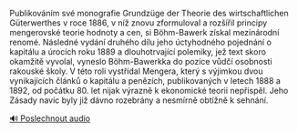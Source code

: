 
Publikováním své monografie Grundzüge der Theorie des wirtschaftlichen Güterwerthes v roce 1886, v níž znovu zformuloval a rozšířil principy mengerovské teorie hodnoty a cen, si Böhm-Bawerk získal mezinárodní renomé. Následné vydání druhého dílu jeho úctyhodného pojednání o kapitálu a úrocích roku 1889 a dlouhotrvající polemiky, jež text skoro okamžitě vyvolal, vyneslo Böhm-Bawerkka do pozice vůdčí osobnosti rakouské školy. V této roli vystřídal Mengera, který s výjimkou dvou vynikajících článků o kapitálu a penězích, publikovaných v letech 1888 a 1892, od počátku 80. let nijak výrazně k ekonomické teorii nepřispěl. Jeho Zásady navíc byly již dávno rozebrány a nesmírně obtížně k sehnání.

[🔊 Poslechnout audio](/data/7-paragraphs/audio/chapter_172/para_003-Publikovnm-sv-monografie-Grundzge-der-Theorie.mp3)
